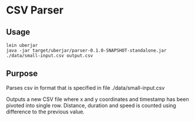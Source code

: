 # CSV Parser

## Usage
 
```
lein uberjar
java -jar target/uberjar/parser-0.1.0-SNAPSHOT-standalone.jar ./data/small-input.csv output.csv
```

## Purpose

Parses csv in format that is specified in file ./data/small-input.csv

Outputs a new CSV file where x and y coordinates and timestamp has been pivoted into single row.
Distance, duration and speed is counted using difference to the previous value.